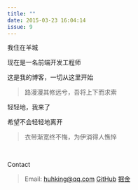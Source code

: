 ```yaml
---
title: ""
date: 2015-03-23 16:04:14
issue: 9
---
```


我住在羊城

现在是一名前端开发工程师

这是我的博客，一切从这里开始

> 路漫漫其修远兮，吾将上下而求索

轻轻地，我来了

希望不会轻轻地离开

> 衣带渐宽终不悔，为伊消得人憔悴

<br>

Contact
> Email: huhking@qq.com
> [GitHub](https://github.com/hhking)
> [掘金](https://juejin.im/user/5712e9f6128fe1006cf35b3f)